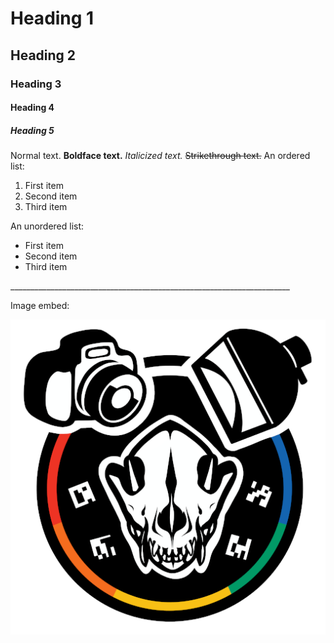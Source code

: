# Heading 1
## Heading 2
### Heading 3
#### Heading 4
##### Heading 5
Normal text.
**Boldface text.**
*Italicized text.*
~~Strikethrough text.~~
An ordered list:
<ol>
  <li>First item</li>
  <li>Second item</li>
  <li>Third item</li>
</ol>
An unordered list:
<ul>
  <li>First item</li>
  <li>Second item</li>
  <li>Third item</li>
</ul>
______________________________________________________________________

Image embed:

![morpho image](https://github.com/SlicerMorph/SlicerPhotogrammetry/blob/master/Photogrammetry/Resources/Icons/Photogrammetry.png?raw=true)
